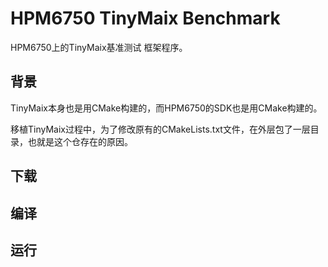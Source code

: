 # HPM6750 TinyMaix Benchmark

HPM6750上的TinyMaix基准测试 框架程序。



## 背景

TinyMaix本身也是用CMake构建的，而HPM6750的SDK也是用CMake构建的。

移植TinyMaix过程中，为了修改原有的CMakeLists.txt文件，在外层包了一层目录，也就是这个仓存在的原因。



## 下载





## 编译



## 运行


